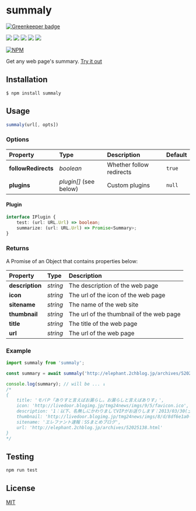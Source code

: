 summaly
================================================================

[![Greenkeeper badge](https://badges.greenkeeper.io/syuilo/summaly.svg)](https://greenkeeper.io/)

[![][npm-badge]][npm-link]
[![][mit-badge]][mit]
[![][travis-badge]][travis-link]
[![][himawari-badge]][himasaku]
[![][sakurako-badge]][himasaku]

[![NPM](https://nodei.co/npm/summaly.png?downloads=true&downloadRank=true&stars=true)](https://www.npmjs.com/package/summaly)

Get any web page's summary. [Try it out](https://runkit.com/npm/summaly)

Installation
----------------------------------------------------------------
`$ npm install summaly`

Usage
----------------------------------------------------------------
``` javascript
summaly(url[, opts])
```

### Options
| Property            | Type                   | Description              | Default |
| :------------------ | :--------------------- | :----------------------- | :------ |
| **followRedirects** | *boolean*              | Whether follow redirects | `true`  |
| **plugins**         | *plugin[]* (see below) | Custom plugins           | `null`  |

#### Plugin
``` typescript
interface IPlugin {
	test: (url: URL.Url) => boolean;
	summarize: (url: URL.Url) => Promise<Summary>;
}
```

### Returns
A Promise of an Object that contains properties below:

| Property        | Type     | Description                              |
| :-------------- | :------- | :--------------------------------------- |
| **description** | *string* | The description of the web page          |
| **icon**        | *string* | The url of the icon of the web page      |
| **sitename**    | *string* | The name of the web site                 |
| **thumbnail**   | *string* | The url of the thumbnail of the web page |
| **title**       | *string* | The title of the web page                |
| **url**         | *string* | The url of the web page                  |

### Example
``` javascript
import summaly from 'summaly';

const summary = await summaly('http://elephant.2chblog.jp/archives/52025138.html');

console.log(summary); // will be ... ↓
/*
{
	title: 'モバＰ「ありすと言えばお漏らし。お漏らしと言えばありす」',
	icon: 'http://livedoor.blogimg.jp/tmg24news/imgs/9/5/favicon.ico',
	description: '1：以下、名無しにかわりましてVIPがお送りします：2013/03/30(土) 14:57:29.09 ID:An34eOmY0モバＰ「反論が あるやつもいるかもしれない」    モバＰ「だが俺の主張も聞いてほしい！　お漏らしさせるならありすが一番だ！」    日菜子「むふふ……いきなりそんなことを大声で',
	thumbnail: 'http://livedoor.blogimg.jp/tmg24news/imgs/8/d/8df6e1a0-s.jpg',
	sitename: 'エレファント速報：SSまとめブログ',
	url: 'http://elephant.2chblog.jp/archives/52025138.html'
}
*/
```

Testing
----------------------------------------------------------------
`npm run test`

License
----------------------------------------------------------------
[MIT](LICENSE)

[npm-link]:       https://www.npmjs.com/package/summaly
[npm-badge]:      https://img.shields.io/npm/v/summaly.svg?style=flat-square
[mit]:            http://opensource.org/licenses/MIT
[mit-badge]:      https://img.shields.io/badge/license-MIT-444444.svg?style=flat-square
[travis-link]:    https://travis-ci.org/syuilo/summaly
[travis-badge]:   http://img.shields.io/travis/syuilo/summaly.svg?style=flat-square
[himasaku]:       https://himasaku.net
[himawari-badge]: https://img.shields.io/badge/%E5%8F%A4%E8%B0%B7-%E5%90%91%E6%97%A5%E8%91%B5-1684c5.svg?style=flat-square
[sakurako-badge]: https://img.shields.io/badge/%E5%A4%A7%E5%AE%A4-%E6%AB%BB%E5%AD%90-efb02a.svg?style=flat-square
